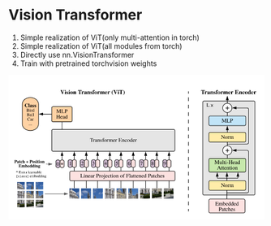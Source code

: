 # Vision Transformer
1. Simple realization of ViT(only multi-attention in torch)
2. Simple realization of ViT(all modules from torch)
3. Directly use nn.VisionTransformer
4. Train with pretrained torchvision weights

![frame](frame.png)
